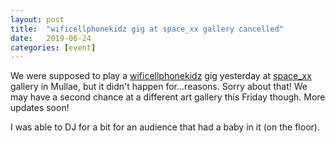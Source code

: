 ```yaml
---
layout: post
title:  "wificellphonekidz gig at space_xx gallery cancelled"
date:   2019-06-24
categories: [event]
---
```


We were supposed to play a <a href="https://soundcloud.com/wificellphonekidz">wificellphonekidz</a> gig yesterday at <a href="https://www.instagram.com/p/By7kQ_cDBdu/">space_xx</a> gallery in Mullae, but it didn't happen for...reasons. Sorry about that! We may have a second chance at a different art gallery this Friday though. More updates soon!

I was able to DJ for a bit for an audience that had a baby in it (on the floor).

